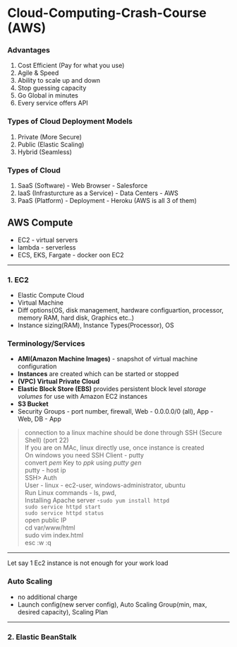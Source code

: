 # Cloud-Computing-Crash-Course (AWS)

### Advantages
1. Cost Efficient (Pay for what you use)
2. Agile & Speed
3. Ability to scale up and down 
4. Stop guessing capacity
5. Go Global in minutes
6. Every service offers API

### Types of Cloud Deployment Models
1. Private (More Secure)
2. Public (Elastic Scaling)
3. Hybrid (Seamless)

### Types of Cloud
1. SaaS (Software) - Web Browser - Salesforce
2. IaaS (Infrasturcture as a Service) - Data Centers - AWS
3. PaaS (Platform) - Deployment - Heroku 
(AWS is all 3 of them)

## AWS Compute
- EC2 - virtual servers
- lambda - serverless
- ECS, EKS, Fargate - docker oon EC2 
_____________________________________________________________________________
### 1. EC2
- Elastic Compute Cloud
- Virtual Machine
- Diff options(OS, disk management, hardware configuartion, processor, memory RAM, hard disk, Graphics etc..)
-  Instance sizing(RAM), Instance Types(Processor), OS

### Terminology/Services
- **AMI(Amazon Machine Images)** - snapshot of virtual machine configuration 
- **Instances** are created which can be started or stopped 
- **(VPC) Virtual Private Cloud**
- **Elastic Block Store (EBS)** provides persistent block level *storage volumes* for use with Amazon EC2 instances 
- **S3 Bucket** 
- Security Groups - port number, firewall,
Web - 0.0.0.0/0 (all), App - Web, DB - App

> connection to a linux machine should be done through SSH (Secure Shell) (port 22)<br/>
> If you are on MAc, linux directly use, once instance is created<br/>
On windows you need SSH Client - putty<br/>
> convert *pem* Key to *ppk* using *putty gen*<br/>
> putty - host ip <br/>
> SSH> Auth<br/>
> User - linux - ec2-user, windows-administrator, ubuntu<br/>
> Run Linux commands - ls, pwd, <br/>
> Installing Apache server -`sudo yum install httpd`<br/>
> `sudo service httpd start`<br/>
> `sudo service httpd status`<br/>
> open public IP<br/>
> cd var/www/html<br/>
> sudo vim index.html<br/>
> esc :w :q<br/>

______________________________________________________________________

Let say 1 Ec2 instance is not enough for your work load
### Auto Scaling
- no additional charge
- Launch config(new server config), Auto Scaling Group(min, max, desired capacity), Scaling Plan
__________________________________________________________________

### 2. Elastic BeanStalk
